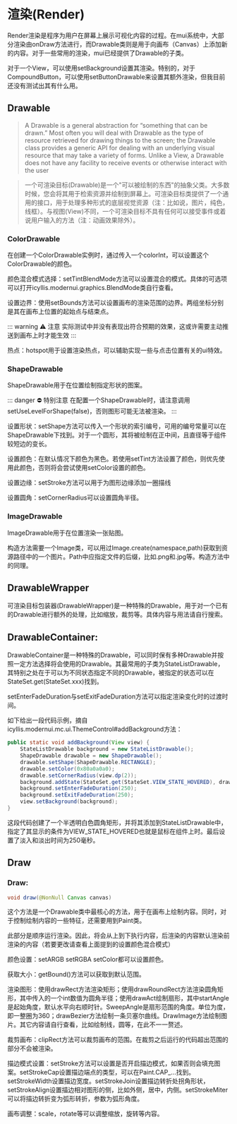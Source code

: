 # 渲染(Render)

Render渲染是程序为用户在屏幕上展示可视化内容的过程。在mui系统中，大部分渲染由onDraw方法进行，而Drawable类则是用于向画布（Canvas）上添加新的内容。对于一些常用的渲染，mui已经提供了Drawable的子类。

对于一个View，可以使用setBackground设置其渲染。特别的，对于CompoundButton，可以使用setButtonDrawable来设置其额外渲染，但我目前还没有测试出其有什么用。

## Drawable

> A Drawable is a general abstraction for “something that can be drawn.” Most often you will deal with Drawable as the type of resource retrieved for drawing things to the screen; the Drawable class provides a generic API for dealing with an underlying visual resource that may take a variety of forms. Unlike a View, a Drawable does not have any facility to receive events or otherwise interact with the user

> 一个可渲染目标(Drawable)是一个"可以被绘制的东西"的抽象父类。大多数时候，您会将其用于检索资源并绘制到屏幕上。可渲染目标类提供了一个通用的接口，用于处理多种形式的底层视觉资源（注：比如说，图片，纯色，线框）。与视图(View)不同，一个可渲染目标不具有任何可以接受事件或着说用户输入的方法（注：动画效果除外）。

### ColorDrawable

在创建一个ColorDrawable实例时，通过传入一个colorInt，可以设置这个ColorDrawable的颜色。

颜色混合模式选择：setTintBlendMode方法可以设置混合的模式。具体的可选项可以打开icyllis.modernui.graphics.BlendMode类自行查看。

设置边界：使用setBounds方法可以设置画布的渲染范围的边界。两组坐标分别是其在画布上位置的起始点与结束点。

::: warning :warning: 注意
实际测试中并没有表现出符合预期的效果，这或许需要主动推送到画布上时才能生效
:::

热点：hotspot用于设置渲染热点，可以辅助实现一些与点击位置有关的ui特效。

### ShapeDrawable

ShapeDrawable用于在位置绘制指定形状的图案。

::: danger :no_entry: 特别注意
在配置一个ShapeDrawable时，请注意调用setUseLevelForShape(false)，否则图形可能无法被渲染。
:::

设置形状：setShape方法可以传入一个形状的索引编号，可用的编号常量可以在ShapeDrawable下找到。对于一个圆形，其将被绘制在正中间，且直径等于组件较短边的变长。

设置颜色：在默认情况下颜色为黑色。若使用setTint方法设置了颜色，则优先使用此颜色，否则将会尝试使用setColor设置的颜色。

设置边缘：setStroke方法可以用于为图形边缘添加一圈描线

设置圆角：setCornerRadius可以设置圆角半径。

### ImageDrawable

ImageDrawable用于在位置渲染一张贴图。

构造方法需要一个Image类，可以用过Image.create(namespace,path)获取到资源路径中的一个图片。Path中应指定文件的后缀，比如.png和.jpg等。构造方法中的同理。



## DrawableWrapper

可渲染目标包装器(DrawableWrapper)是一种特殊的Drawable，用于对一个已有的Drawable进行额外的处理，比如缩放，裁剪等。具体内容与用法请自行搜索。



## DrawableContainer:

DrawableContainer是一种特殊的Drawable，可以同时保有多种Drawable并按照一定方法选择将会使用的Drawable。其最常用的子类为StateListDrawable，其特别之处在于可以为不同状态指定不同的Drawable，被指定的状态可以在StateSet.get(StateSet.xxx)找到。

setEnterFadeDuration与setExitFadeDuration方法可以指定渲染变化时的过渡时间。

如下给出一段代码示例，摘自icyllis.modernui.mc.ui.ThemeControl#addBackground方法：

```java
public static void addBackground(View view) {
    StateListDrawable background = new StateListDrawable();
    ShapeDrawable drawable = new ShapeDrawable();
    drawable.setShape(ShapeDrawable.RECTANGLE);
    drawable.setColor(0x80a0a0a0);
    drawable.setCornerRadius(view.dp(2));
    background.addState(StateSet.get(StateSet.VIEW_STATE_HOVERED), drawable);
    background.setEnterFadeDuration(250);
    background.setExitFadeDuration(250);
    view.setBackground(background);
}
```

这段代码创建了一个半透明白色圆角矩形，并将其添加到StateListDrawable中，指定了其显示的条件为VIEW\_STATE\_HOVERED也就是鼠标在组件上时。最后设置了淡入和淡出时间为250毫秒。



## Draw

### Draw:

```java
void draw(@NonNull Canvas canvas)
```

这个方法是一个Drawable类中最核心的方法，用于在画布上绘制内容。同时，对于控制绘制内容的一些特征，还需要用到Paint类。

此部分是顺序运行渲染。因此，将会从上到下执行内容，后渲染的内容默认渲染前渲染的内容（若要更改请查看上面提到的设置颜色混合模式）

颜色设置：setARGB setRGBA setColor都可以设置颜色。

获取大小：getBound()方法可以获取到默认范围。

渲染图形：使用drawRect方法渲染矩形；使用drawRoundRect方法渲染圆角矩形，其中传入的一个int数值为圆角半径；使用drawAct绘制扇形，其中startAngle是起始角度，默认水平向右顺时针。SweepAngle是扇形范围的角度。单位为度，即一整圈为360；drawBezier方法绘制一条贝塞尔曲线。DrawImage方法绘制图片。其它内容请自行查看，比如绘制线，圆等，在此不一一赘述。

裁剪画布：clipRect方法可以裁剪画布的范围。在裁剪之后运行的代码超出范围的部分不会被渲染。

描边模式设置：setStroke方法可以设置是否开启描边模式，如果否则会填充图案。setStrokeCap设置描边端点的类型，可以在Paint.CAP\_...找到。setStrokeWidth设置描边宽度。setStrokeJoin设置描边转折处拐角形状，setStrokeAlign设置描边相对图形的侧，比如外侧，居中，内侧。setStrokeMiter可以将描边转折变为弧形转折，参数为弧形角度。

画布调整：scale，rotate等可以调整缩放，旋转等内容。
